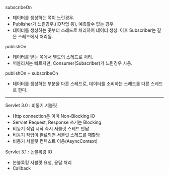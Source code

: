 subscribeOn
 - 데이터를 생성하는 쪽이 느린경우.
 - Publisher가 느린경우.(IO작업 등), 예측할수 없는 경우
 - 데이터를 생성하는 곳부터 스레드로 처리하여 데이터 생성. 이후 Subscriber는 같은 스레드에서 처리됨.
 
publishOn
 - 데이터를 받는 쪽에서 별도의 스레드로 처리.
 - 퍼블리셔는 빠르지만, Consumer(Subscriber)가 느린경우 사용.

publishOn + subscribeOn
 - 데이터를 생성하는 부분을 다른 스레드로, 데이터를 소비하는 스레드를 다른 스레드로 한다.

---
 
Servlet 3.0 : 비동기 서블릿
 - Http connection은 이미 Non-Blocking IO
  - Servlet Request, Response 쓰기는 Blocking
  - 비동기 작업 시작 즉시 서블릿 스레드 반납
  - 비동기 작업이 완료되면 서블릿 스레드를 재할당
  - 비동기 서블릿 컨텍스트 이용(AsyncContext)
  
Servlet 3.1 : 논블록킹 IO
 - 논블록킹 서블릿 요청, 응답 처리
 - Callback
 
 